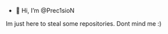 - 👋 Hi, I’m @Prec1sioN

Im just here to steal some repositories.
Dont mind me :)

<!---
Prec1sioN/Prec1sioN is a ✨ special ✨ repository because its `README.md` (this file) appears on your GitHub profile.
You can click the Preview link to take a look at your changes.
--->

